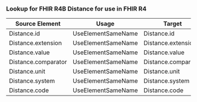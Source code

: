 ### Lookup for FHIR R4B Distance for use in FHIR R4

| Source Element | Usage | Target |
| -------------- | ----- | ------ |
| Distance.id | UseElementSameName | Distance.id |
| Distance.extension | UseElementSameName | Distance.extension |
| Distance.value | UseElementSameName | Distance.value |
| Distance.comparator | UseElementSameName | Distance.comparator |
| Distance.unit | UseElementSameName | Distance.unit |
| Distance.system | UseElementSameName | Distance.system |
| Distance.code | UseElementSameName | Distance.code |
